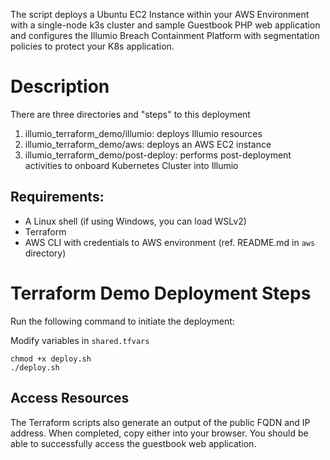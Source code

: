 The script deploys a Ubuntu EC2 Instance within your AWS Environment with a single-node k3s cluster and sample Guestbook PHP web application and configures the Illumio Breach Containment Platform with segmentation policies to protect your K8s application.

# Description

There are three directories and "steps" to this deployment
1) illumio_terraform_demo/illumio:      deploys Illumio resources
2) illumio_terraform_demo/aws:          deploys an AWS EC2 instance
3) illumio_terraform_demo/post-deploy:  performs post-deployment activities to onboard Kubernetes Cluster into Illumio

## Requirements: 
- A Linux shell (if using Windows, you can load WSLv2)
- Terraform
- AWS CLI with credentials to AWS environment (ref. README.md in `aws` directory)

# Terraform Demo Deployment Steps

Run the following command to initiate the deployment:

Modify variables in `shared.tfvars`

```
chmod +x deploy.sh
./deploy.sh
```

## Access Resources
The Terraform scripts also generate an output of the public FQDN and IP address. When completed, copy either into your browser. You should be able to successfully access the guestbook web application.
